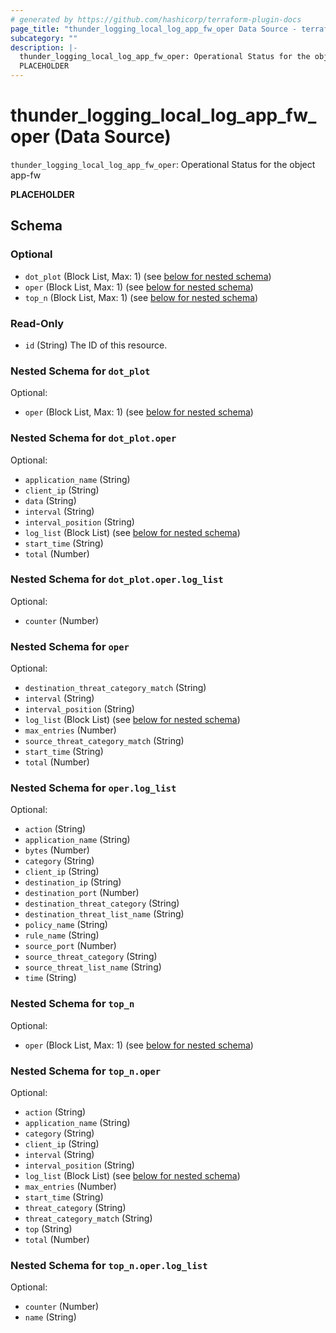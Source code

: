 ```yaml
---
# generated by https://github.com/hashicorp/terraform-plugin-docs
page_title: "thunder_logging_local_log_app_fw_oper Data Source - terraform-provider-thunder"
subcategory: ""
description: |-
  thunder_logging_local_log_app_fw_oper: Operational Status for the object app-fw
  PLACEHOLDER
---
```


# thunder_logging_local_log_app_fw_oper (Data Source)

`thunder_logging_local_log_app_fw_oper`: Operational Status for the object app-fw

__PLACEHOLDER__



<!-- schema generated by tfplugindocs -->
## Schema

### Optional

- `dot_plot` (Block List, Max: 1) (see [below for nested schema](#nestedblock--dot_plot))
- `oper` (Block List, Max: 1) (see [below for nested schema](#nestedblock--oper))
- `top_n` (Block List, Max: 1) (see [below for nested schema](#nestedblock--top_n))

### Read-Only

- `id` (String) The ID of this resource.

<a id="nestedblock--dot_plot"></a>
### Nested Schema for `dot_plot`

Optional:

- `oper` (Block List, Max: 1) (see [below for nested schema](#nestedblock--dot_plot--oper))

<a id="nestedblock--dot_plot--oper"></a>
### Nested Schema for `dot_plot.oper`

Optional:

- `application_name` (String)
- `client_ip` (String)
- `data` (String)
- `interval` (String)
- `interval_position` (String)
- `log_list` (Block List) (see [below for nested schema](#nestedblock--dot_plot--oper--log_list))
- `start_time` (String)
- `total` (Number)

<a id="nestedblock--dot_plot--oper--log_list"></a>
### Nested Schema for `dot_plot.oper.log_list`

Optional:

- `counter` (Number)




<a id="nestedblock--oper"></a>
### Nested Schema for `oper`

Optional:

- `destination_threat_category_match` (String)
- `interval` (String)
- `interval_position` (String)
- `log_list` (Block List) (see [below for nested schema](#nestedblock--oper--log_list))
- `max_entries` (Number)
- `source_threat_category_match` (String)
- `start_time` (String)
- `total` (Number)

<a id="nestedblock--oper--log_list"></a>
### Nested Schema for `oper.log_list`

Optional:

- `action` (String)
- `application_name` (String)
- `bytes` (Number)
- `category` (String)
- `client_ip` (String)
- `destination_ip` (String)
- `destination_port` (Number)
- `destination_threat_category` (String)
- `destination_threat_list_name` (String)
- `policy_name` (String)
- `rule_name` (String)
- `source_port` (Number)
- `source_threat_category` (String)
- `source_threat_list_name` (String)
- `time` (String)



<a id="nestedblock--top_n"></a>
### Nested Schema for `top_n`

Optional:

- `oper` (Block List, Max: 1) (see [below for nested schema](#nestedblock--top_n--oper))

<a id="nestedblock--top_n--oper"></a>
### Nested Schema for `top_n.oper`

Optional:

- `action` (String)
- `application_name` (String)
- `category` (String)
- `client_ip` (String)
- `interval` (String)
- `interval_position` (String)
- `log_list` (Block List) (see [below for nested schema](#nestedblock--top_n--oper--log_list))
- `max_entries` (Number)
- `start_time` (String)
- `threat_category` (String)
- `threat_category_match` (String)
- `top` (String)
- `total` (Number)

<a id="nestedblock--top_n--oper--log_list"></a>
### Nested Schema for `top_n.oper.log_list`

Optional:

- `counter` (Number)
- `name` (String)


